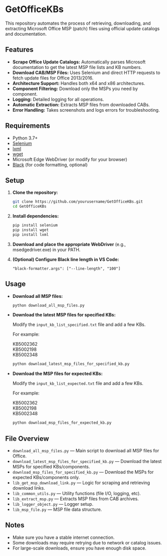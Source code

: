# GetOfficeKBs

This repository automates the process of retrieving, downloading, and extracting Microsoft Office MSP (patch) files using official update catalogs and documentation.

## Features

- **Scrape Office Update Catalogs:** Automatically parses Microsoft documentation to get the latest MSP file lists and KB numbers.
- **Download CAB/MSP Files:** Uses Selenium and direct HTTP requests to fetch update files for Office 2013/2016.
- **Architecture Support:** Handles both x64 and x86 architectures.
- **Component Filtering:** Download only the MSPs you need by component.
- **Logging:** Detailed logging for all operations.
- **Automatic Extraction:** Extracts MSP files from downloaded CABs.
- **Error Handling:** Takes screenshots and logs errors for troubleshooting.

## Requirements

- Python 3.7+
- [Selenium](https://pypi.org/project/selenium/)
- [lxml](https://pypi.org/project/lxml/)
- [wget](https://pypi.org/project/wget/)
- Microsoft Edge WebDriver (or modify for your browser)
- [Black](https://pypi.org/project/black/) (for code formatting, optional)

## Setup

1. **Clone the repository:**
    ```sh
    git clone https://github.com/yourusername/GetOfficeKBs.git
    cd GetOfficeKBs
    ```

2. **Install dependencies:**
    ```sh
    pip install selenium
    pip install wget
    pip install lxml
    ```

3. **Download and place the appropriate WebDriver** (e.g., msedgedriver.exe) in your PATH.

4. **(Optional) Configure Black line length in VS Code:**
    ```jsonc
    "black-formatter.args": ["--line-length", "100"]
    ```

## Usage

- **Download all MSP files:**
    ```sh
    python download_all_msp_files.py
    ```

- **Download the latest MSP files for specified KBs:**

    Modify the `input_kb_list_specified.txt` file and add a few KBs.

    For example:

    KB5002362  
    KB5002198  
    KB5002348  

    ```sh
    python download_latest_msp_files_for_specified_kb.py
    ```

- **Download the MSP files for expected KBs:**

    Modify the `input_kb_list_expected.txt` file and add a few KBs.

    For example:

    KB5002362  
    KB5002198  
    KB5002348  

    ```sh
    python download_msp_files_for_expected_kb.py
    ```

## File Overview

- `download_all_msp_files.py` — Main script to download all MSP files for Office.
- `download_latest_msp_files_for_specified_kb.py` — Download the latest MSPs for specified KBs/components.
- `download_msp_files_for_specified_kb.py` — Download the MSPs for expected KBs/components only.
- `lib_get_msp_download_link.py` — Logic for scraping and retrieving download links.
- `lib_common_utils.py` — Utility functions (file I/O, logging, etc).
- `lib_extract_msp.py` — Extracts MSP files from CAB archives.
- `lib_logger_object.py` — Logger setup.
- `lib_msp_file.py` — MSP file data structure.

## Notes

- Make sure you have a stable internet connection.
- Some downloads may require retrying due to network or catalog issues.
- For large-scale downloads, ensure you have enough disk space.
